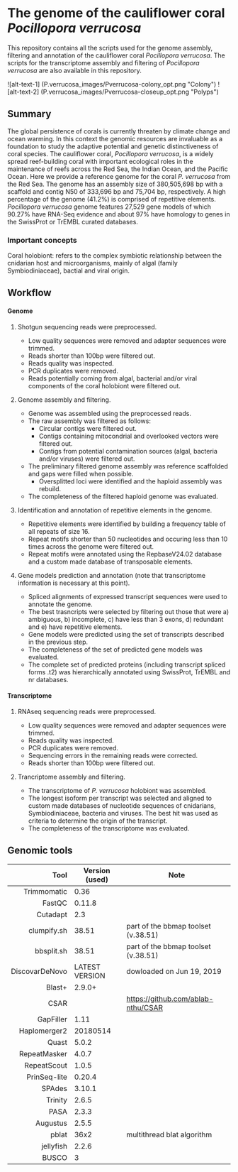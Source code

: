 # The genome of the cauliflower coral *Pocillopora verrucosa*

This repository contains all the scripts used for the genome assembly, filtering and annotation of the cauliflower coral *Pocillopora verrucosa*. 
The scripts for the transcriptome assembly and filtering of *Pocillopora verrucosa* are also available in this repository.

![alt-text-1] (P.verrucosa_images/Pverrucosa-colony_opt.png "Colony") ![alt-text-2] (P.verrucosa_images/Pverrucosa-closeup_opt.png "Polyps")

## Summary
The global persistence of corals is currently threaten by climate change and ocean warming. In this context the genomic resources are invaluable as a foundation to study the adaptive potential and genetic distinctiveness of coral species. The cauliflower coral, *Pocillopora verrucosa*, is a widely spread reef-building coral with important ecological roles in the maintenance of reefs across the Red Sea, the Indian Ocean, and the Pacific Ocean. Here we provide a reference genome for the coral *P. verrucosa* from the Red Sea. The genome has an assembly size of 380,505,698 bp with a scaffold and contig N50 of 333,696 bp and 75,704 bp, respectively. A high percentage of the genome (41.2%) is comprised of repetitive elements. *Pocillopora verrucosa* genome features 27,529 gene models of which 90.27% have RNA-Seq evidence and about 97% have homology to genes in the SwissProt or TrEMBL curated databases.

### Important concepts
Coral holobiont: refers to the complex symbiotic relationship between the cnidarian host and microorganisms, mainly of algal (family Symbiodiniaceae), bactial and viral origin. 

## Workflow

#### Genome
1. Shotgun sequencing reads were preprocessed.
   - Low quality sequences were removed and adapter sequences were trimmed.
   - Reads shorter than 100bp were filtered out.
   - Reads quality was inspected.
   - PCR duplicates were removed.
   - Reads potentially coming from algal, bacterial and/or viral components of the coral holobiont were filtered out. 

2. Genome assembly and filtering.
   - Genome was assembled using the preprocessed reads.
   - The raw assembly was filtered as follows:
     - Circular contigs were filtered out.
     - Contigs containing mitocondrial and overlooked vectors were filtered out.
     - Contigs from potential contamination sources (algal, bacteria and/or viruses) were filtered out.
   - The preliminary filtered genome assembly was reference scaffolded and gaps were filled when possible.
     - Oversplitted loci were identified and the haploid assembly was rebuild.
   - The completeness of the filtered haploid genome was evaluated. 
   
3. Identification and annotation of repetitive elements in the genome.
   - Repetitive elements were identified by building a frequency table of all repeats of size 16.
   - Repeat motifs shorter than 50 nucleotides and occuring less than 10 times across the genome were filtered out.
   - Repeat motifs were annotated using the RepbaseV24.02 database and a custom made database of transposable elements.

4. Gene models prediction and annotation (note that transcriptome information is necessary at this point).
   - Spliced alignments of expressed transcript sequences were used to annotate the genome.
   - The best trasncripts were selected by filtering out those that were a) ambiguous, b) incomplete, c) have less than 3 exons, d) redundant and e) have repetitive elements.
   - Gene models were predicted using the set of transcripts described in the previous step.
   - The completeness of the set of predicted gene models was evaluated.
   - The complete set of predicted proteins (including transcript spliced forms .t2) was hierarchically annotated using  SwissProt, TrEMBL and nr databases.  
   
#### Transcriptome
1. RNAseq sequencing reads were preprocessed.
   - Low quality sequences were removed and adapter sequences were trimmed.
   - Reads quality was inspected.
   - PCR duplicates were removed.
   - Sequencing errors in the remaining reads were corrected.
   - Reads shorter than 100bp were filtered out.

2. Trancriptome assembly and filtering.
   - The transcriptome of *P. verrucosa* holobiont was assembled.
   - The longest isoform per transcript was selected and aligned to custom made databases of nucleotide sequences of cnidarians, Symbiodiniaceae, bacteria and viruses. The best hit was used as criteria to determine the origin of the transcript.
   - The completeness of the transcriptome was evaluated.



## Genomic tools

|           Tool | Version (used) | Note                                |
|---------------:|----------------|-------------------------------------|
|    Trimmomatic | 0.36           |                                     |
|         FastQC | 0.11.8         |                                     |
|       Cutadapt | 2.3            |                                     |
| clumpify.sh    | 38.51          | part of the bbmap toolset (v.38.51) |
| bbsplit.sh     | 38.51          | part of the bbmap toolset (v.38.51) |
| DiscovarDeNovo | LATEST VERSION | dowloaded on Jun 19, 2019           |
| Blast+         | 2.9.0+         |                                     |
| CSAR           |                | https://github.com/ablab-nthu/CSAR  |
| GapFiller      | 1.11           |                                     |
| Haplomerger2   | 20180514       |                                     |
| Quast          | 5.0.2          |                                     |
| RepeatMasker   | 4.0.7          |                                     |
| RepeatScout    | 1.0.5          |                                     |
| PrinSeq-lite   | 0.20.4         |                                     |
| SPAdes         | 3.10.1         |                                     |
| Trinity        | 2.6.5          |                                     |
| PASA           | 2.3.3          |                                     |
| Augustus       | 2.5.5          |                                     |
| pblat          | 36x2           | multithread blat algorithm          |
| jellyfish      | 2.2.6          |                                     |
| BUSCO          | 3              |                                     |
